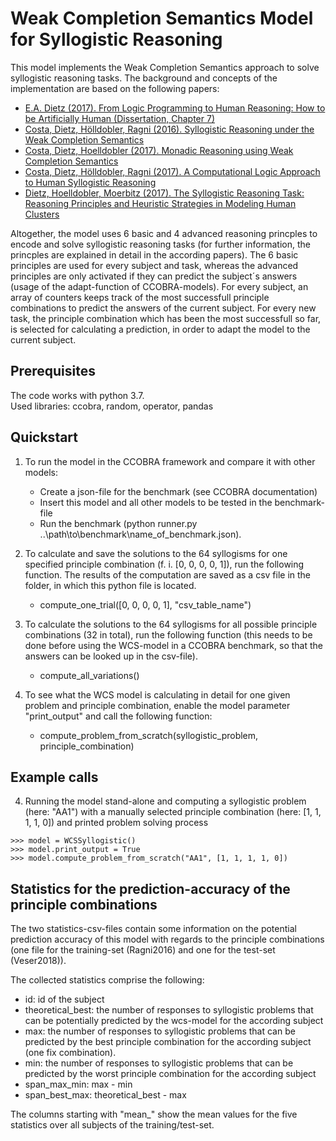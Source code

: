 # Weak Completion Semantics Model for Syllogistic Reasoning

This model implements the Weak Completion Semantics approach to solve syllogistic reasoning tasks. The background and concepts of the implementation are based on the following papers:
- [E.A. Dietz (2017). From Logic Programming to Human Reasoning: How to be Artificially Human (Dissertation, Chapter 7)](https://run.unl.pt/bitstream/10362/31248/1/Saldanha_2017.pdf)
- [Costa, Dietz, Hölldobler, Ragni (2016). Syllogistic Reasoning under the Weak Completion Semantics](https://www.researchgate.net/profile/Steffen_Hoelldobler/publication/305800319_Two-Valued_Logic_is_Not_Sufficient_to_Model_Human_Reasoning_but_Three-Valued_Logic_is_A_Formal_Analysis/links/57d297e808ae601b39a3fa3a/Two-Valued-Logic-is-Not-Sufficient-to-Model-Human-Reasoning-but-Three-Valued-Logic-is-A-Formal-Analysis.pdf)
- [Costa, Dietz, Hoelldobler (2017). Monadic Reasoning using Weak Completion Semantics](http://ysip2.computational-logic.org/ceur/YSIP2/paper9.pdf)
- [Costa, Dietz, Hölldobler, Ragni (2017). A Computational Logic Approach to Human Syllogistic Reasoning](https://pdfs.semanticscholar.org/b51c/c0b9d6e37ee78d8bd3587bcc1bc5412df51f.pdf)
- [Dietz, Hoelldobler, Moerbitz (2017). The Syllogistic Reasoning Task: Reasoning Principles and Heuristic Strategies in Modeling Human Clusters](https://link.springer.com/chapter/10.1007/978-3-030-00801-7_10)

Altogether, the model uses 6 basic and 4 advanced reasoning princples to encode and solve syllogistic reasoning tasks (for further information, the princples are explained in detail in the according papers). The 6 basic principles are used for every subject and task, whereas the advanced principles are only activated if they can predict the subject´s answers (usage of the adapt-function of CCOBRA-models). For every subject, an array of counters keeps track of the most successfull principle combinations to predict the answers of the current subject. For every new task, the principle combination which has been the most successfull so far, is selected for calculating a prediction, in order to adapt the model to the current subject.


## Prerequisites

The code works with python 3.7.  
Used libraries: ccobra, random, operator, pandas


## Quickstart

1) To run the model in the CCOBRA framework and compare it with other models:
   - Create a json-file for the benchmark (see CCOBRA documentation)
   - Insert this model and all other models to be tested in the benchmark-file
   - Run the benchmark (python runner.py ..\path\to\benchmark\name_of_benchmark.json). 

2) To calculate and save the solutions to the 64 syllogisms for one specified principle combination (f. i. \[0, 0, 0, 0, 1\]), run the following function. The results of the computation are saved as a csv file in the folder, in which this python file is located.
   - compute_one_trial(\[0, 0, 0, 0, 1\], "csv_table_name")

3) To calculate the solutions to the 64 syllogisms for all possible principle combinations (32 in total), run the following function (this needs to be done before using the WCS-model in a CCOBRA benchmark, so that the answers can be looked up in the csv-file).
   - compute_all_variations()

4) To see what the WCS model is calculating in detail for one given problem and principle combination, enable the model parameter "print_output" and call the following function:
   - compute_problem_from_scratch(syllogistic_problem, principle_combination)


## Example calls

4) Running the model stand-alone and computing a syllogistic problem (here: "AA1") with a manually selected principle combination (here: \[1, 1, 1, 1, 0\]) and printed problem solving process
```
>>> model = WCSSyllogistic()
>>> model.print_output = True
>>> model.compute_problem_from_scratch("AA1", [1, 1, 1, 1, 0])
```


## Statistics for the prediction-accuracy of the principle combinations

The two statistics-csv-files contain some information on the potential prediction accuracy of this model with regards to the principle combinations
(one file for the training-set (Ragni2016) and one for the test-set (Veser2018)). 

The collected statistics comprise the following:

- id: id of the subject
- theoretical_best: the number of responses to syllogistic problems that can be potentially predicted by the wcs-model for the according subject
- max: the number of responses to syllogistic problems that can be predicted by the best principle combination for the according subject (one fix combination). 
- min: the number of responses to syllogistic problems that can be predicted by the worst principle combination for the according subject
- span_max_min: max - min
- span_best_max: theoretical_best - max

The columns starting with "mean_" show the mean values for the five statistics over all subjects of the training/test-set.
